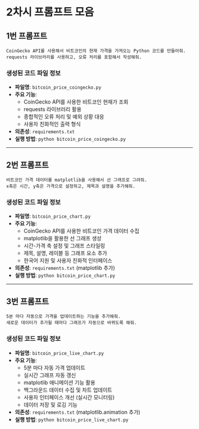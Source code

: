 # 2차시 프롬프트 모음

## 1번 프롬프트
```text
CoinGecko API를 사용해서 비트코인의 현재 가격을 가져오는 Python 코드를 만들어줘.
requests 라이브러리를 사용하고, 오류 처리를 포함해서 작성해줘.
```

### 생성된 코드 파일 정보
- **파일명**: `bitcoin_price_coingecko.py`
- **주요 기능**: 
  - CoinGecko API를 사용한 비트코인 현재가 조회
  - requests 라이브러리 활용
  - 종합적인 오류 처리 및 예외 상황 대응
  - 사용자 친화적인 출력 형식
- **의존성**: `requirements.txt`
- **실행 방법**: `python bitcoin_price_coingecko.py`

---

## 2번 프롬프트
```text
비트코인 가격 데이터를 matplotlib을 사용해서 선 그래프로 그려줘. 
x축은 시간, y축은 가격으로 설정하고, 제목과 설명을 추가해줘.
```

### 생성된 코드 파일 정보
- **파일명**: `bitcoin_price_chart.py`
- **주요 기능**: 
  - CoinGecko API를 사용한 비트코인 가격 데이터 수집
  - matplotlib을 활용한 선 그래프 생성
  - 시간-가격 축 설정 및 그래프 스타일링
  - 제목, 설명, 레이블 등 그래프 요소 추가
  - 한국어 지원 및 사용자 친화적 인터페이스
- **의존성**: `requirements.txt` (matplotlib 추가)
- **실행 방법**: `python bitcoin_price_chart.py`

---

## 3번 프롬프트
```text
5분 마다 자동으로 가격을 업데이트하는 기능을 추가해줘. 
새로운 데이터가 추가될 때마다 그래프가 자동으로 바뀌도록 해줘.
```

### 생성된 코드 파일 정보
- **파일명**: `bitcoin_price_live_chart.py`
- **주요 기능**: 
  - 5분 마다 자동 가격 업데이트
  - 실시간 그래프 자동 갱신
  - matplotlib 애니메이션 기능 활용
  - 백그라운드 데이터 수집 및 차트 업데이트
  - 사용자 인터페이스 개선 (실시간 모니터링)
  - 데이터 저장 및 로깅 기능
- **의존성**: `requirements.txt` (matplotlib.animation 추가)
- **실행 방법**: `python bitcoin_price_live_chart.py`


